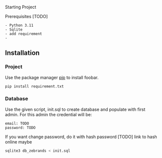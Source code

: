 Starting Project

Prerequisites [TODO]

    - Python 3.11
    - Sqlite
    - add requirement
    -

## Installation
### Project

Use the package manager [pip](https://pip.pypa.io/en/stable/) to install foobar.

```bash
pip install requirement.txt
```

### Database

Use the given script, init.sql to create database and populate with first admin. For this admin the credential will be:
```
email: TODO
password: TODO
```
If you want change password, do it with hash password [TODO] link to hash online maybe

```bash
sqlite3 db_zebrands < init.sql
```